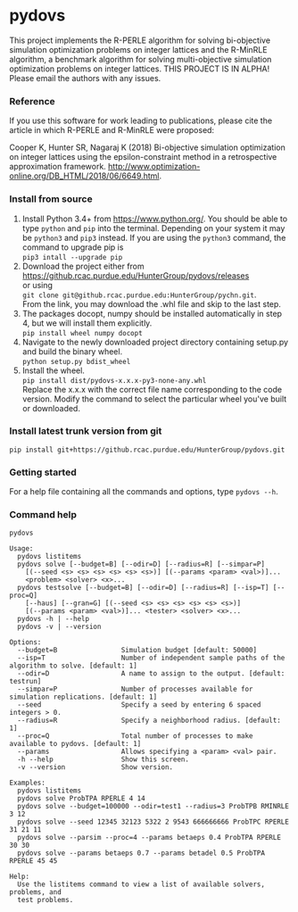 # pydovs

This project implements the R-PERLE algorithm for solving bi-objective simulation optimization problems on integer lattices and the R-MinRLE algorithm, a benchmark algorithm for solving multi-objective simulation optimization problems on integer lattices. THIS PROJECT IS IN ALPHA! Please email the authors with any issues.

### Reference
If you use this software for work leading to publications, please cite the article in which R-PERLE and R-MinRLE were proposed:

Cooper K, Hunter SR, Nagaraj K (2018) Bi-objective simulation optimization on integer lattices using the epsilon-constraint method in a retrospective approximation framework. http://www.optimization-online.org/DB_HTML/2018/06/6649.html.

### Install from source
1. Install Python 3.4+ from https://www.python.org/. You should be able to type `python` and `pip` into the terminal. Depending on your system it may be `python3` and `pip3` instead.  If you are using the `python3` command, the command to upgrade pip is  
`pip3 intall --upgrade pip`  
1. Download the project either from  
https://github.rcac.purdue.edu/HunterGroup/pydovs/releases   
or using  
`git clone git@github.rcac.purdue.edu:HunterGroup/pychn.git`.  
From the link, you may download the .whl file and skip to the last step.  
1. The packages docopt, numpy should be installed automatically in step 4, but we will install them explicitly.   
`pip install wheel numpy docopt`  
1. Navigate to the newly downloaded project directory containing setup.py and build the binary wheel.  
`python setup.py bdist_wheel`
1. Install the wheel.  
`pip install dist/pydovs-x.x.x-py3-none-any.whl`  
Replace the x.x.x with the correct file name corresponding to the code version. Modify the command to select the particular wheel you've built or downloaded.

### Install latest trunk version from git
`pip install git+https://github.rcac.purdue.edu/HunterGroup/pydovs.git`  

### Getting started
For a help file containing all the commands and options, type `pydovs --h`.

### Command help
```
pydovs

Usage:
  pydovs listitems
  pydovs solve [--budget=B] [--odir=D] [--radius=R] [--simpar=P]
    [(--seed <s> <s> <s> <s> <s> <s>)] [(--params <param> <val>)]...
    <problem> <solver> <x>...
  pydovs testsolve [--budget=B] [--odir=D] [--radius=R] [--isp=T] [--proc=Q]
    [--haus] [--gran=G] [(--seed <s> <s> <s> <s> <s> <s>)]
    [(--params <param> <val>)]... <tester> <solver> <x>...
  pydovs -h | --help
  pydovs -v | --version

Options:
  --budget=B                Simulation budget [default: 50000]
  --isp=T                   Number of independent sample paths of the algorithm to solve. [default: 1]
  --odir=D                  A name to assign to the output. [default: testrun]
  --simpar=P                Number of processes available for simulation replications. [default: 1]
  --seed                    Specify a seed by entering 6 spaced integers > 0.
  --radius=R                Specify a neighborhood radius. [default: 1]
  --proc=Q                  Total number of processes to make available to pydovs. [default: 1]
  --params                  Allows specifying a <param> <val> pair.
  -h --help                 Show this screen.
  -v --version              Show version.

Examples:
  pydovs listitems
  pydovs solve ProbTPA RPERLE 4 14
  pydovs solve --budget=100000 --odir=test1 --radius=3 ProbTPB RMINRLE 3 12
  pydovs solve --seed 12345 32123 5322 2 9543 666666666 ProbTPC RPERLE 31 21 11
  pydovs solve --parsim --proc=4 --params betaeps 0.4 ProbTPA RPERLE 30 30
  pydovs solve --params betaeps 0.7 --params betadel 0.5 ProbTPA RPERLE 45 45

Help:
  Use the listitems command to view a list of available solvers, problems, and
  test problems.
```
